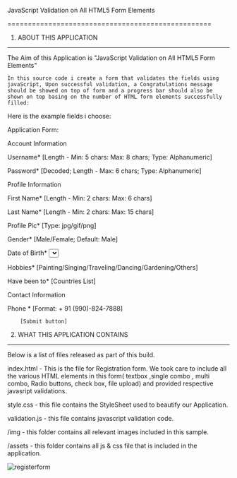 JavaScript Validation on All HTML5 Form   Elements

==================================================


1. ABOUT THIS APPLICATION

******************************************

The Aim of this Application is "JavaScript Validation on All HTML5 Form Elements"

  	In this source code i create a form that validates the fields using javaScript, Upon successful validation, a Congratulations message should be showed on top of form and a progress bar should also be shown on top basing on the number of HTML form elements successfully filled:


Here is the example fields i choose:

Application Form:

Account Information	<Legend>

Username*	<Text Box> [Length - Min: 5 chars: Max: 8 chars; Type: Alphanumeric]

Password*	<Text Box> [Decoded; Length - Max: 6 chars; Type: Alphanumeric]


Profile Information	<Legend>

First Name* 	<Text Box> [Length - Min: 2 chars: Max: 6 chars] 

Last Name*	<Text Box> [Length - Min: 2 chars: Max: 15 chars] 

Profile Pic*	<File Upload> [Type: jpg/gif/png]

Gender*	<Radio Buttons> [Male/Female; Default: Male]

Date of Birth*	<Select Boxes> [Day/Month/Year]

Hobbies*	<Check Boxes> [Painting/Singing/Traveling/Dancing/Gardening/Others]

Have been to*	<Multiple Select box> [Countries List]


Contact Information	<Legend>

Phone * 	<Text Box> [Format: + 91 (990)-824-7888] 
										


		[Submit button]



2. WHAT THIS APPLICATION CONTAINS

******************************************

Below is a list of files released as part of this build.

 index.html - This is the file for Registration form. We took care to include all the various HTML elements in this form( textbox ,single combo , multi combo, Radio buttons, check box, file upload) 
	and provided respective javasript validations.


 style.css - this file contains the  StyleSheet used to beautify our Application.

 validation.js - this file contains javascript validation code.

/img - this folder contains all relevant images included in this sample.

/assets - this folder contains all js & css file that is included in the application.





<img style="max-width:100%;" src="https://github.com/bheema-nyros/JavaScript-Validation-on-All-HTML5-Form---Elements.git/raw/master/Screenshot.bmp" alt="registerform" title="registerform">
